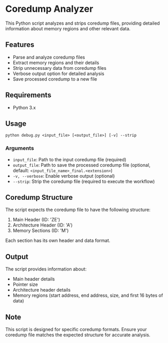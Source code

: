 # Coredump Analyzer

This Python script analyzes and strips coredump files, providing detailed information about memory regions and other relevant data.

## Features

- Parse and analyze coredump files
- Extract memory regions and their details
- Strip unnecessary data from coredump files
- Verbose output option for detailed analysis
- Save processed coredump to a new file

## Requirements

- Python 3.x

## Usage

```
python debug.py <input_file> [<output_file>] [-v] --strip
```

### Arguments

- `input_file`: Path to the input coredump file (required)
- `output_file`: Path to save the processed coredump file (optional, default: `<input_file_name>_final.<extension>`)
- `-v, --verbose`: Enable verbose output (optional)
- `--strip`: Strip the coredump file (required to execute the workflow)

## Coredump Structure

The script expects the coredump file to have the following structure:

1. Main Header (ID: 'ZE')
2. Architecture Header (ID: 'A')
3. Memory Sections (ID: 'M')

Each section has its own header and data format.

## Output

The script provides information about:

- Main header details
- Pointer size
- Architecture header details
- Memory regions (start address, end address, size, and first 16 bytes of data)


## Note

This script is designed for specific coredump formats. Ensure your coredump file matches the expected structure for accurate analysis.
